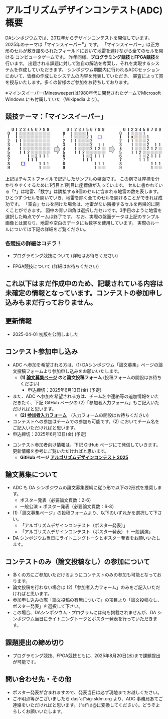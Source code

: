 <script type="text/x-mathjax-config">MathJax.Hub.Config({tex2jax:{inlineMath:[['\$','\$'],['\\(','\\)']],processEscapes:true},CommonHTML: {matchFontHeight:false}});</script>
<script type="text/javascript" async src="https://cdnjs.cloudflare.com/ajax/libs/mathjax/2.7.1/MathJax.js?config=TeX-MML-AM_CHTML"></script>


# アルゴリズムデザインコンテスト(ADC)概要

DAシンポジウムでは、2012年からデザインコンテストを開催しています。
2025年のテーマは「マインスイーパー<sup>※</sup>」です。
「マインスイーパー」は正方形のセルが敷き詰められたフィールドにおいて地雷を避けながら全てのセルを開ける
コンピュータゲームです。
昨年同様、**プログラミング競技**と**FPGA競技**を行います。
出題される課題に対して独自の解法を考案し、それを実現するシステムを作成していただきます。
シンポジウム期間内に行われるADCセッションにおいて、皆様の作成したシステムの内容を発表していただき、
審査によって賞を授与いたします。多くの皆様のご参加をお待ちしております。

※マインスイーパー(Minesweeper)は1980年代に開発されたゲームでMicrosoft Windows にも付属していた（Wikipedia より）。

## 競技テーマ：「マインスイーパー」
![3-step-flow](images/ms_flow3.PNG)

上記はテキストファイルで記述したサンプルの盤面です。
この例では座標を分かりやすくするために1行目と1列目に座標値が入っています。
セルに書かれている「*」は地雷、「数字」は隣接する8個のセルに含まれる地雷の数を表します。
ひとつずつセルを開いていき、地雷を除く全てのセルを開けることができれば成功です。
「空白」セルを開けた場合は、地雷がない隣接するセルを再帰的に開くことができます。
図中の青い四角は選択したセルです。3手目のように地雷を選択した時点でゲームは終了です。
なお、実際の盤面データは上記のサンプル画像とは異なり、地雷や空白のデータにも数字を使用しています。
実際のルールについては下記の詳細をご覧ください。

### 各競技の詳細はコチラ！
- プログラミング競技について (詳細はお待ちください)
<!-- - [プログラミング競技について](programming.md) -->
- FPGA競技について (詳細はお待ちください)
<!-- - [FPGA競技について](fpga.md) -->

## これ以下はまだ作成中のため、記載されている内容は未確定の情報となっています。コンテストの参加申し込みもまだ行っておりません。


## 更新情報

- 2025-04-01 初版を公開しました


## コンテスト参加申し込み

- ADC へ参加を希望される方は、(1) DAシンポジウム「論文募集」ページの論文投稿フォームより参加申し込みをお願いいたします。
  - **(1) [論文募集ページ](http://www.sig-sldm.org/das/CFP.html) のと論文投稿フォーム**  (投稿フォームの開設はお待ちください)
     - 申込締切：2025年6月13日(金) (予定)
- また、ADC へ参加を希望される方は、チーム名や連絡等の追加情報をいただきたく、下記 GitHub ページの (2)「参加者入力フォーム」もご記入いただければと思います。
  - **(2) [参加者入力フォーム](https://docs.google.com/forms/d/e/1FAIpQLSfbciewyNyLX1NT-Bf8tRg1Y8yI8qc3__4G5I58hR3xoZP96A/viewform?usp=header)**　(入力フォームの開設はお待ちください)
- コンテストへの参加はチームでの参加も可能です。(2) においてチーム名をご記入いただければと思います。
- 申込締切：2025年6月13日(金) (予定)
<!-- - 参加者入力フォーム (開設はお待ちください)-->
- コンテスト参加者向け情報は、下記 GitHub ページにて発信していきます。更新情報を参考にご覧いただければと思います。
  - **GitHub ページ [アルゴリズムデザインコンテスト 2025](https://dasadc.github.io/adc2025)**

## 論文募集について
  - ADC も DA シンポジウムの論文募集要綱に従う形で以下の2形式を推奨します。
    - ポスター発表（必要論文頁数：2-6）
    - 一般公演 + ポスター発表（必要論文頁数：6-8）
  - (1)「論文募集ページ」の投稿フォームより、以下のいずれかを選択して下さい。
    - 「アルゴリズムデザインコンテスト（ポスター発表）」
    - 「アルゴリズムデザインコンテスト（ポスター発表）＋ 一般講演」
  - DA シンポジウム当日にライトニングトークとポスター発表をお願いいたします。

## コンテストのみ（論文投稿なし）の参加について
  - 多くの方にご参加いただけるようにコンテストのみの参加も可能となっております。
  - 論文投稿を行わない場合は (2)「参加者入力フォーム」のみをご記入いただければと思います。
  - 参加申し込みの際「論文投稿の有無について」の項目より「論文投稿なし、ポスター発表」を選択して下さい。
  - この場合、DAシンポジウム・プログラムには何も掲載されませんが、DA シンポジウム当日にライトニングトークとポスター発表を行っていただきます。
  
## 課題提出の締め切り
- プログラミング競技、FPGA競技ともに、2025年8月20日(水)まで課題提出が可能です。

## 問い合わせ先・その他
- ポスター発表が含まれますので、発表当日は必ず現地までお越しください。
- ご不明点等がございましたら das”at”sig-sldm.org より、ADC 事務局あてご連絡をいただければと思います。（”at”は@に変換してください）。どうぞよろしくお願いいたします。

